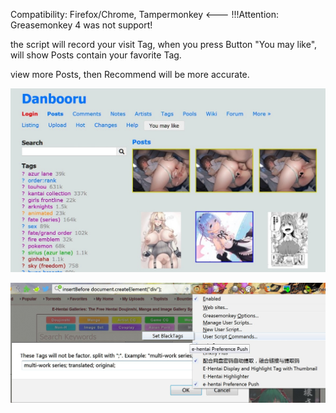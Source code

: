 Compatibility:
Firefox/Chrome,
Tampermonkey <--- !!!Attention: Greasemonkey 4 was not support!

the script will record your visit Tag, when you press Button "You may like", will show Posts contain your favorite Tag.

view more Posts, then Recommend will be more accurate.

![effect](https://github.com/zhuzemin/danbooru_preference_push/raw/master/Screenshot-2020-1-22.jpg)

![setting](https://github.com/zhuzemin/danbooru_preference_push/raw/master/2020-01-12_065855.jpg)
